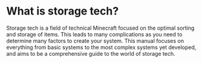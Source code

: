 # What is storage tech?

Storage tech is a field of technical Minecraft focused on the optimal sorting and storage of items. This leads to many complications as you need to determine many factors to create your system. This manual focuses on everything  from basic systems to the most complex systems yet developed, and aims to be a comprehensive guide to the world of storage tech.
